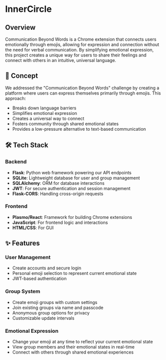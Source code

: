 # InnerCircle

## Overview
Communication Beyond Words is a Chrome extension that connects users emotionally through emojis, allowing for expression and connection without the need for verbal communication. By simplifying emotional expression, this project creates a unique way for users to share their feelings and connect with others in an intuitive, universal language.

## 🌟 Concept
We addressed the "Communication Beyond Words" challenge by creating a platform where users can express themselves primarily through emojis. This approach:

- Breaks down language barriers
- Simplifies emotional expression
- Creates a universal way to connect
- Fosters community through shared emotional states
- Provides a low-pressure alternative to text-based communication

## 🛠️ Tech Stack

### Backend
- **Flask**: Python web framework powering our API endpoints
- **SQLite**: Lightweight database for user and group management
- **SQLAlchemy**: ORM for database interactions
- **JWT**: For secure authentication and session management
- **Flask-CORS**: Handling cross-origin requests

### Frontend
- **Plasmo/React**: Framework for building Chrome extensions
- **JavaScript**: For frontend logic and interactions
- **HTML/CSS**: For GUI

## ✨ Features

### User Management
- Create accounts and secure login
- Personal emoji selection to represent current emotional state
- JWT-based authentication

### Group System
- Create emoji groups with custom settings
- Join existing groups via name and passcode
- Anonymous group options for privacy
- Customizable update intervals

### Emotional Expression
- Change your emoji at any time to reflect your current emotional state
- View group members and their emotional states in real-time
- Connect with others through shared emotional experiences
